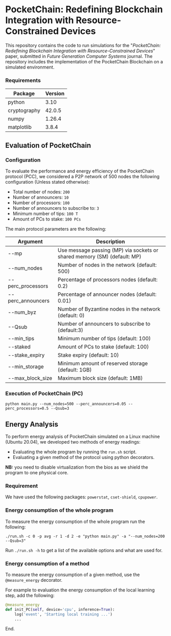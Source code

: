 # PocketChain: Redefining Blockchain Integration with Resource-Constrained Devices

This repository contains the code to run simulations for the "*PocketChain: Redefining Blockchain Integration with
Resource-Constrained Devices*" paper, submitted in *Future Generation Computer Systems* journal.
The repository includes the implementation of the PocketChain Blockchain on a simulated environment.

### Requirements

| Package      | Version |
|--------------|---------|
| python       | 3.10    |
| cryptography | 42.0.5  |
| numpy        | 1.26.4  |
| matplotlib   | 3.8.4   |

## Evaluation of PocketChain

### Configuration

To evaluate the performance and energy efficiency of the PocketChain protocol (PCC), we considered a P2P network of 500
nodes the following configuration (Unless stated otherwise):

- Total number of nodes: `200`
- Number of announcers: `10`
- Number of processors: `100`
- Number of announcers to subscribe to: `3`
- Minimum number of tips: `100 T`
- Amount of PCs to stake: `100 PCs`

The main protocol parameters are the following:

| Argument          | Description                                                               |
|-------------------|---------------------------------------------------------------------------|
| --mp              | Use message passing (MP) via sockets or shared memory (SM)  (default: MP) |
| --num_nodes       | Number of nodes in the network (default: 500)                             |
| --perc_processors | Percentage of processors nodes (default: 0.2)                             |
| --perc_announcers | Percentage of announcer nodes (default: 0.01)                             |
| --num_byz         | Number of Byzantine nodes in the network (default: 0)                     |
| --Qsub            | Number of announcers to subscribe to (default:3)                          |
| --min_tips        | Minimum number of tips (default: 100)                                     |
| --staked          | Amount of PCs to stake  (default: 100)                                    |
| --stake_expiry    | Stake expiry (default: 10)                                                |
| --min_storage     | Minimum amount of reserved storage  (default: 1GB)                        |
| --max_block_size  | Maximum block size (default: 1MB)                                         |

### Execution of  PocketChain (PC)

`python main.py --num_nodes=500 --perc_announcers=0.05 --perc_processors=0.5 --Qsub=3`

## Energy Analysis

To perform energy analysis of PocketChain simulated on a Linux machine (Ubuntu 20.04), we developed two methods of
energy readings:

- Evaluating the whole program by running the `run.sh` script.
- Evaluating a given method of the protocol using python decorators.

**NB:** you need to disable virtualization from the bios as we shield the program to one physical core.

### Requirement

We have used the following packages: `powerstat`, `cset-shield`, `cpupower`.

### Energy consumption of the whole program

To measure the energy consumption of the whole program run the following:

`./run.sh -c 0 -p avg -r 1 -d 2 -e "python main.py" -a "--num_nodes=200 --Qsub=3"`

Run `./run.sh -h` to get a list of the available options and what are used for.

### Energy consumption of a method

To measure the energy consumption of a given method, use the `@measure_energy` decorator.

For example to evaluation the energy consumption of the local learning step, add the following:

````python
@measure_energy
def init_PC(self, device='cpu', inference=True):
    log('event', 'Starting local training ...')
    ...
````

End.